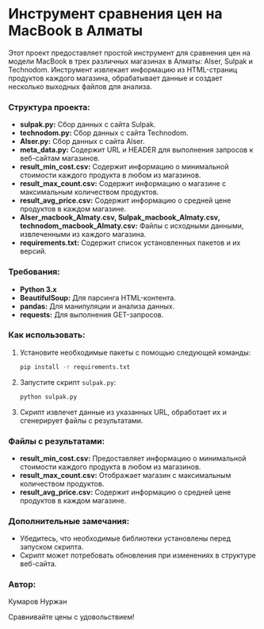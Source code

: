 # Инструмент сравнения цен на MacBook в Алматы

Этот проект предоставляет простой инструмент для сравнения цен на модели MacBook в трех различных магазинах в Алматы: Alser, Sulpak и Technodom. Инструмент извлекает информацию из HTML-страниц продуктов каждого магазина, обрабатывает данные и создает несколько выходных файлов для анализа.

### Структура проекта:

- **sulpak.py:** Сбор данных с сайта Sulpak.
- **technodom.py:** Сбор данных с сайта Technodom.
- **Alser.py:** Сбор данных с сайта Alser.
- **meta_data.py:** Содержит URL и HEADER для выполнения запросов к веб-сайтам магазинов.
- **result_min_cost.csv:** Содержит информацию о минимальной стоимости каждого продукта в любом из магазинов.
- **result_max_count.csv:** Содержит информацию о магазине с максимальным количеством продуктов.
- **result_avg_price.csv:** Содержит информацию о средней цене продуктов в каждом магазине.
- **Alser_macbook_Almaty.csv, Sulpak_macbook_Almaty.csv, technodom_macbook_Almaty.csv:** Файлы с исходными данными, извлеченными из каждого магазина.
- **requirements.txt:** Содержит список установленных пакетов и их версий.

### Требования:

- **Python 3.x**
- **BeautifulSoup:** Для парсинга HTML-контента.
- **pandas:** Для манипуляции и анализа данных.
- **requests:** Для выполнения GET-запросов.

### Как использовать:

1. Установите необходимые пакеты с помощью следующей команды:

    ```bash
    pip install -r requirements.txt
    ```

2. Запустите скрипт `sulpak.py`:

    ```bash
    python sulpak.py
    ```

3. Скрипт извлечет данные из указанных URL, обработает их и сгенерирует файлы с результатами.

### Файлы с результатами:

- **result_min_cost.csv:** Предоставляет информацию о минимальной стоимости каждого продукта в любом из магазинов.
- **result_max_count.csv:** Отображает магазин с максимальным количеством продуктов.
- **result_avg_price.csv:** Содержит информацию о средней цене продуктов в каждом магазине.

### Дополнительные замечания:

- Убедитесь, что необходимые библиотеки установлены перед запуском скрипта.
- Скрипт может потребовать обновления при изменениях в структуре веб-сайта.

### Автор:

Кумаров Нуржан

Сравнивайте цены с удовольствием!
